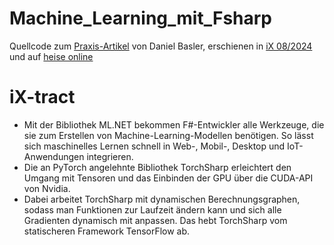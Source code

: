 # Machine_Learning_mit_Fsharp
Quellcode zum [Praxis-Artikel](https://www.heise.de/select/ix/2024/8/2410206275677036932) von Daniel Basler, erschienen in [iX 08/2024](https://www.heise.de/select/ix/2024/8) und auf [heise online](https://heise.de/-9793601)

# iX-tract
- Mit der Bibliothek ML.NET bekommen F#-Entwickler alle Werkzeuge, die sie zum Erstellen von Machine-Learning-Modellen benötigen. So lässt sich maschinelles Lernen schnell in Web-, Mobil-, Desktop und IoT-Anwendungen integrieren.
- Die an PyTorch angelehnte Bibliothek TorchSharp erleichtert den Umgang mit Tensoren und das Einbinden der GPU über die CUDA-API von Nvidia.
- Dabei arbeitet TorchSharp mit dynamischen Berechnungsgraphen, sodass man Funktionen zur Laufzeit ändern kann und sich alle Gradienten dynamisch mit anpassen. Das hebt TorchSharp vom statischeren Framework TensorFlow ab.
